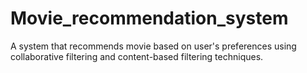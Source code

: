 # Movie_recommendation_system
A system that recommends movie based on user's preferences using collaborative filtering and content-based filtering techniques.
